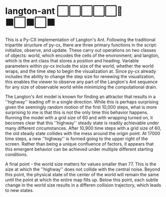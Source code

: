 # langton-ant :white_large_square::white_large_square::white_large_square::white_large_square::white_large_square::ant::black_large_square::white_large_square::black_large_square::white_large_square::black_large_square:

This is a Py-CX implementation of Langton's Ant. Following the traditional tripartite structure of py-cx, there are three primary functions in the script: initialize, observe, and update. These carry out operations on two classes of objects: world, which encodes the cells of the environment; and langton, which is the ant class that stores a position and heading. Variable parameters within py-cx include the size of the world, whether the world wraps, and the time step to begin the visualization at. Since py-cx already includes the ability to change the step size for renewing the visualization, this enables the viewer to observe any part of the Langton's Ant sequence for any size of observable world while minimizing the computational drain.

The Langton's Ant model is known for finding an attractor that results in a ''highway'' leading off in a single direction. While this is perhaps surprising given the seemingly random motion of the first 10,000 steps, what is more surprising to me is that this is not the only time this behavior happens. Running the model with a grid size of 60 and with wrapping turned on, it becomes clear that this ''highway'' steady state is readily achievable under many different circumstances. After 10,900 time steps with a grid size of 60, the old steady state collides with the mess around the origin point. At 17000 time steps, a new ''highway'' is formed going to the upper right of the screen. Rather than being a unique confluence of factors, it appears that this emergent behavior can be achieved under multiple different starting conditions.

A final point - the world size matters for values smaller than 77. This is the size at which the ''highway'' does not collide with the central noise. Beyond this point, the physical state of the center of the world will remain the same until the point at which the entire map fills up. Below this point, each subtle change in the world size results in a differen collision trajectory, which leads to new states.
